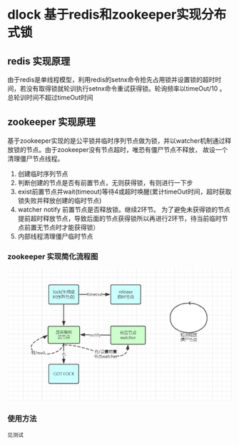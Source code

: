 # dlock 基于redis和zookeeper实现分布式锁

## redis 实现原理
   由于redis是单线程模型，利用redis的setnx命令抢先占用锁并设置锁的超时时间，若没有取得锁就轮训执行setnx命令重试获得锁。轮询频率以timeOut/10 。
   总轮训时间不超过timeOut时间
   
## zookeeper 实现原理
   基于zookeeper实现的是公平锁并临时序列节点做为锁，并以watcher机制通过释放锁的节点。由于zookeeper没有节点超时，唯恐有僵尸节点不释放，
   故设一个清理僵尸节点线程。
   1. 创建临时序列节点
   2. 判断创建的节点是否有前置节点，无则获得锁，有则进行一下步
   3. exist前置节点并wait(timeout)等待4或超时唤醒(累计timeOut时间，超时获取锁失败并释放创建的临时节点)
   4. watcher notify 前置节点是否释放锁。继续2环节。
   为了避免未获得锁的节点提前超时释放节点，导致后面的节点获得锁所以再进行2环节，待当前临时节点前置无节点时才能获得锁）
   5. 内部线程清理僵尸临时节点
   
### zookeeper 实现简化流程图
![ABC](https://github.com/shangzefeng/dlock/blob/master/image/zookpeer.jpg) 
   
### 使用方法
    见测试
